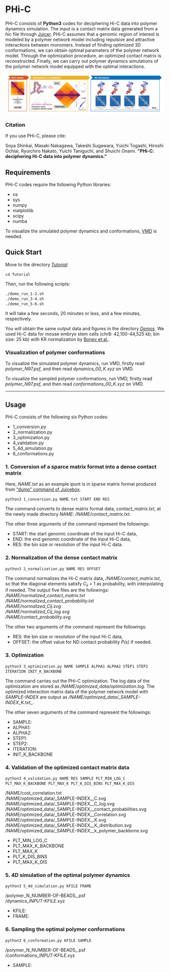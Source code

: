 # PHi-C

PHi-C consists of **Python3** codes for deciphering Hi-C data into polymer dynamics simulation.
The input is a contact matrix data generated from a _hic_ file through [Juicer](https://github.com/aidenlab/juicer).
PHi-C assumes that a genomic region of interest is modeled by a polymer network model including repulsive and attractive interactions between monomers.
Instead of finding optimized 3D conformations, we can obtain optimal parameters of the polymer network model.
Through the optimization procedure, an optimized contact matrix is reconstructed.
Finally, we can carry out polymer dynamics simulations of the polymer network model equipped with the optimal interactions.

![overview](/images/overview.png)

### Citation

If you use PHi-C, please cite:

Soya Shinkai, Masaki Nakagawa, Takeshi Sugawara, Yuichi Togashi, Hiroshi Ochiai,
Ryuichiro Nakato, Yuichi Taniguchi, and Shuichi Onami.
**"PHi-C: deciphering Hi-C data into polymer dynamics."**

## Requirements

PHi-C codes require the following Python libraries:

-   os
-   sys
-   numpy
-   matplotlib
-   scipy
-   numba

To visualize the simulated polymer dynamics and conformations, [VMD](https://www.ks.uiuc.edu/Research/vmd/) is needed.

## Quick Start

Move to the directory [_Tutorial_](/Tutorial):

    cd Tutorial

Then, run the following scripts:

    ./demo_run_1-2.sh
    ./demo_run_3-4.sh
    ./demo_run_5-6.sh

It will take a few seconds, 20 minutes or less, and a few minutes, respectively.

You will obtain the same output data and figures in the directory [_Demos_](/Demos).
We used Hi-C data for mouse embryo stem cells (chr8: 42,100-44,525 kb; bin size: 25 kb) with KR normalization by [Bonev et al.](https://doi.org/10.1016/j.cell.2017.09.043).

### Visualization of polymer conformations

To visualize the simulated polymer dynamics, run VMD, firstly read _polymer_N97.psf_, and then read _dynamics_00_K.xyz_ on VMD.

To visualize the sampled polymer conformations, run VMD, firstly read _polymer_N97.psf_, and then read _conformations_00_K.xyz_ on VMD.

* * *

## Usage

PHi-C consists of the following six Python codes:

-   1_conversion.py
-   2_normalization.py
-   3_optimization.py
-   4_validation.py
-   5_4d_simulation.py
-   6_conformations.py

### 1. Conversion of a sparce matrix format into a dense contact matrix

Here, _NAME.txt_ as an example ipunt is in sparse matrix format produced from [“dump” command of Juicebox](https://github.com/aidenlab/juicer/wiki/Data-Extraction).

    python3 1_conversion.py NAME.txt START END RES

The command converts to dense matrix format data, _contact_matrix.txt_, at the newly made directory _NAME_:
_/NAME/contact_matrix.txt_.

The other three arguments of the command represent the followings:

-   START: the start genomic coordinate of the input Hi-C data,
-   END: the end genomic coordinate of the input Hi-C data,
-   RES: the bin size or resolution of the input Hi-C data.

### 2. Normalization of the dense contact matrix

    python3 2_normalization.py NAME RES OFFSET

The command normalizes the Hi-C matrix data, _/NAME/contact_matrix.txt_, so that the diagonal elements satisfy _C<sub>ii</sub>_ = 1 as probability, with interpolating if needed.
The output five files are the followings:  
_/NAME/normalized_contact_matrix.txt_  
_/NAME/normalized_contact_probability.txt_  
_/NAME/normalized_Cij.svg_  
_/NAME/normalized_Cij_log.svg_  
_/NAME/contact_probability.svg_

The other two arguments of the command represent the followings:
-   RES: the bin size or resolution of the input Hi-C data,
-   OFFSET: the offset value for ND contact probability _P(s)_ if needed.

### 3. Optimization

    python3 3_optimization.py NAME SAMPLE ALPHA1 ALPHA2 STEP1 STEP2 ITERATION INIT_K_BACKBONE

The command carries out the PHi-C optimization.
The log data of the optimization are stored as _/NAME/optimized_data/optimization.log_.
The optimized interaction matrix data of the polymer network model with _SAMPLE-INDEX_ are output as
_/NAME/optimized_data/\_SAMPLE-INDEX_\_K.txt_.

The other seven arguments of the command represent the followings:
-   SAMPLE:
-   ALPHA1:
-   ALPHA2:
-   STEP1:
-   STEP2:
-   ITERATION:
-   INIT_K_BACKBONE

### 4. Validation of the optimized contact matrix data

    python3 4_validation.py NAME RES SAMPLE PLT_MIN_LOG_C PLT_MAX_K_BACKBONE PLT_MAX_K PLT_K_DIS_BINS PLT_MAX_K_DIS

/NAME/cost_correlation.txt  
/NAME/optimized_data/\_SAMPLE-INDEX_\_C.svg  
/NAME/optimized_data/\_SAMPLE-INDEX_\_C_log.svg  
/NAME/optimized_data/\_SAMPLE-INDEX_\_contact_probabilities.svg  
/NAME/optimized_data/\_SAMPLE-INDEX_\_Correlation.svg  
/NAME/optimized_data/\_SAMPLE-INDEX_\_K.svg  
/NAME/optimized_data/\_SAMPLE-INDEX_\_K_distribution.svg  
/NAME/optimized_data/\_SAMPLE-INDEX_\_k_polymer_backbone.svg

-   PLT_MIN_LOG_C
-   PLT_MAX_K_BACKBONE
-   PLT_MAX_K
-   PLT_K_DIS_BINS
-   PLT_MAX_K_DIS

### 5. 4D simulation of the optimal polymer dynamics

    python3 5_4d_simulation.py KFILE FRAME

/polymer_N_NUMBER-OF-BEADS_.psf  
/dynamics\__INPUT-KFILE_.xyz

-   KFILE:
-   FRAME:

### 6. Sampling the optimal polymer conformations

    python3 6_conformation.py KFILE SAMPLE

/polymer_N_NUMBER-OF-BEADS_.psf  
/conformations\__INPUT-KFILE_.xyz

-   SAMPLE:
